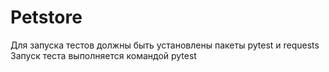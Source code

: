 # Petstore
Для запуска тестов должны быть установлены пакеты pytest и requests
Запуск теста выполняется командой pytest
